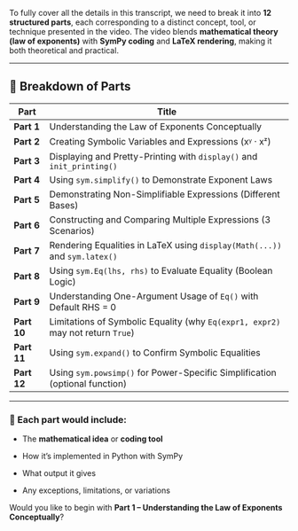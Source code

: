 To fully cover all the details in this transcript, we need to break it into **12 structured parts**, each corresponding to a distinct concept, tool, or technique presented in the video. The video blends **mathematical theory (law of exponents)** with **SymPy coding** and **LaTeX rendering**, making it both theoretical and practical.

---

## 🧩 Breakdown of Parts

|Part|Title|
|---|---|
|**Part 1**|Understanding the Law of Exponents Conceptually|
|**Part 2**|Creating Symbolic Variables and Expressions (xᵞ · xᶻ)|
|**Part 3**|Displaying and Pretty-Printing with `display()` and `init_printing()`|
|**Part 4**|Using `sym.simplify()` to Demonstrate Exponent Laws|
|**Part 5**|Demonstrating Non-Simplifiable Expressions (Different Bases)|
|**Part 6**|Constructing and Comparing Multiple Expressions (3 Scenarios)|
|**Part 7**|Rendering Equalities in LaTeX using `display(Math(...))` and `sym.latex()`|
|**Part 8**|Using `sym.Eq(lhs, rhs)` to Evaluate Equality (Boolean Logic)|
|**Part 9**|Understanding One-Argument Usage of `Eq()` with Default RHS = 0|
|**Part 10**|Limitations of Symbolic Equality (why `Eq(expr1, expr2)` may not return `True`)|
|**Part 11**|Using `sym.expand()` to Confirm Symbolic Equalities|
|**Part 12**|Using `sym.powsimp()` for Power-Specific Simplification (optional function)|

---

### 📌 Each part would include:

- The **mathematical idea** or **coding tool**
    
- How it’s implemented in Python with SymPy
    
- What output it gives
    
- Any exceptions, limitations, or variations
    

Would you like to begin with **Part 1 – Understanding the Law of Exponents Conceptually**?